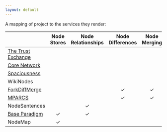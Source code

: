 ```yaml
---
layout: default
---
```


A mapping of project to the services they render:

|                          | Node Stores                 | Node Relationships        | Node Differences      | Node Merging                | Node Visualization       | Node Navigation    | Trust Ratings               |
|:-------------------------|:---------------------------:|:-------------------------:|:---------------------:|:---------------------------:|:------------------------:|:------------------:|:---------------------------:|
| [The Trust Exchange][]   |                             |                           |                       |                             |                          |                    | &#x2713;                    |
| [Core Network][]         |                             |                           |                       |                             | &#x2713;                 | &#x2713;           |                             |
| [Spaciousness][]         |                             |                           |                       |                             | &#x2713;                 | &#x2713;           |                             |
| WikiNodes                |                             |                           |                       |                             | &#x2713;                 | &#x2713;           |                             |
| [ForkDiffMerge][]        |                             |                           |  &#x2713;             |  &#x2713;                   |                          |                    |                             |
| [MPARCS][]               |                             |                           |  &#x2713;             |  &#x2713;                   |                          |                    |                             |
| NodeSentences            |                             |  &#x2713;                 |                       |                             |                          |                    |                             |
| [Base Paradigm][]        |  &#x2713;                   |  &#x2713;                 |                       |                             |                          |                    |                             |
| NodeMap                  |  &#x2713;                   |                           |                       |                             |                          |                    |                             |

[The Trust Exchange]: ../Trust_Exchange
[Core Network]: ../Core_Network
[Spaciousness]: http://spaciousness.org/
[ForkDiffMerge]: ../ForkDiffMerge
[MPARCS]: ../Massively_Parallel_Academic_Research_Collaboration_System
[Base Paradigm]: http://baseparadigm.org/
